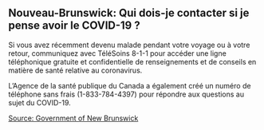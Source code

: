 ## Nouveau-Brunswick: Qui dois-je contacter si je pense avoir le COVID-19 ?

Si vous avez récemment devenu malade pendant votre voyage ou à votre retour, communiquez avec TéléSoins 8-1-1 pour accéder une ligne téléphonique gratuite et confidentielle de renseignements et de conseils en matière de santé relative au coronavirus.

L’Agence de la santé publique du Canada a également créé un numéro de téléphone sans frais (1-833-784-4397) pour répondre aux questions au sujet du COVID-19.

[Source: Government of New Brunswick](https://www2.gnb.ca/content/gnb/fr/ministeres/bmhc/maladies_transmissibles/content/maladies_respiratoires/coronavirus.html)
